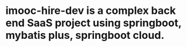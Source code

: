 # imooc-hire-dev is a complex back end SaaS project using springboot, mybatis plus, springboot cloud.
